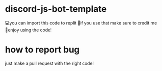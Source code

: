 # discord-js-bot-template

💻you can import this code to replit
🎁if you use that make sure to credit me
🎈enjoy using the code!

# how to report bug
just make a pull request with the right code!
